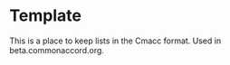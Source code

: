 Template
========
This is a place to keep lists in the Cmacc format.  Used in beta.commonaccord.org.

